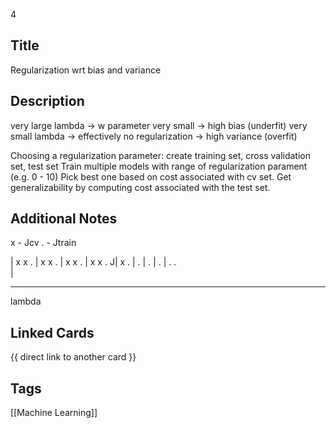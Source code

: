 4

## Title
Regularization wrt bias and variance

## Description
very large lambda -> w parameter very small -> high bias (underfit)
very small lambda -> effectively no regularization -> high variance (overfit)

Choosing a regularization parameter:
create training set, cross validation set, test set
Train multiple models with range of regularization parament (e.g. 0 - 10)
Pick best one based on cost associated with cv set.
Get generalizability by computing cost associated with the test set.

## Additional Notes

x - Jcv
. - Jtrain

 | x                x .
 |  x              x  .
 |   x            x  .
 |     x       x    .
J|         x       .
 |                .
 |              .
 |           .
 | .    .       
 |                     
 _______________________
  lambda



## Linked Cards
{{ direct link to another card }}

## Tags
[[Machine Learning]] 
